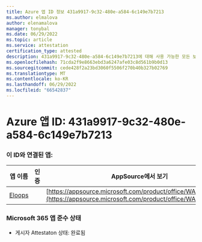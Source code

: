 ```yaml
---
title: Azure 앱 ID 정보 431a9917-9c32-480e-a584-6c149e7b7213
ms.author: elmalova
author: elenamalova
manager: tonybal
ms.date: 06/29/2022
ms.topic: article
ms.service: attestation
certification_type: attested
description: 431a9917-9c32-480e-a584-6c149e7b7213에 대해 사용 가능한 모든 보안 및 규정 준수 정보입니다.
ms.openlocfilehash: 71cda2f9e8663ebd3a6247afe03c8d561b9b0d13
ms.sourcegitcommit: cede428f2a23bd3060f5506f270b40b327b02769
ms.translationtype: MT
ms.contentlocale: ko-KR
ms.lasthandoff: 06/29/2022
ms.locfileid: "66542837"
---
```

# <a name="azure-app-id-431a9917-9c32-480e-a584-6c149e7b7213"></a>Azure 앱 ID: 431a9917-9c32-480e-a584-6c149e7b7213


### <a name="apps-associated-with-this-id"></a>이 ID와 연결된 앱:
| **앱 이름** | **인증** | **AppSource에서 보기** |
|--------------|---------------|-----------------------|
| [Eloops](../forward/WA200002287.md) |  | [https://appsource.microsoft.com/product/office/WA200002287](https://appsource.microsoft.com/product/office/WA200002287) |

### <a name="microsoft-365-app-compliance-status"></a>Microsoft 365 앱 준수 상태
- 게시자 Attestaton 상태: 완료됨
